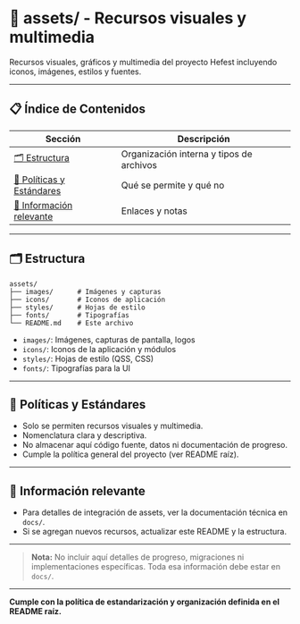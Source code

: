 # 🎨 assets/ - Recursos visuales y multimedia

Recursos visuales, gráficos y multimedia del proyecto Hefest incluyendo iconos, imágenes, estilos y fuentes.

---

## 📋 Índice de Contenidos

| Sección                                             | Descripción                              |
| --------------------------------------------------- | ---------------------------------------- |
| [🗂️ Estructura](#estructura)                         | Organización interna y tipos de archivos |
| [📁 Políticas y Estándares](#políticas-y-estándares) | Qué se permite y qué no                  |
| [📖 Información relevante](#información-relevante)   | Enlaces y notas                          |

---

## 🗂️ Estructura

```
assets/
├── images/      # Imágenes y capturas
├── icons/       # Iconos de aplicación
├── styles/      # Hojas de estilo
├── fonts/       # Tipografías
└── README.md    # Este archivo
```

- `images/`: Imágenes, capturas de pantalla, logos
- `icons/`: Iconos de la aplicación y módulos
- `styles/`: Hojas de estilo (QSS, CSS)
- `fonts/`: Tipografías para la UI

---

## 📁 Políticas y Estándares

- Solo se permiten recursos visuales y multimedia.
- Nomenclatura clara y descriptiva.
- No almacenar aquí código fuente, datos ni documentación de progreso.
- Cumple la política general del proyecto (ver README raíz).

---

## 📖 Información relevante

- Para detalles de integración de assets, ver la documentación técnica en `docs/`.
- Si se agregan nuevos recursos, actualizar este README y la estructura.

---

> **Nota:** No incluir aquí detalles de progreso, migraciones ni implementaciones específicas. Toda esa información debe estar en `docs/`.

---

**Cumple con la política de estandarización y organización definida en el README raíz.**
